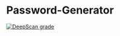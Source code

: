 # Password-Generator

[![DeepScan grade](https://deepscan.io/api/teams/19512/projects/24476/branches/755799/badge/grade.svg)](https://deepscan.io/dashboard#view=project&tid=19512&pid=24476&bid=755799)
